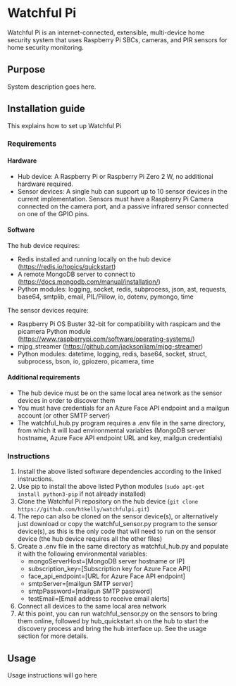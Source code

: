 # Watchful Pi

Watchful Pi is an internet-connected, extensible, multi-device home security system that uses Raspberry Pi SBCs, cameras, and PIR sensors for home security monitoring.

## Purpose

System description goes here.

## Installation guide

This explains how to set up Watchful Pi

### Requirements

#### Hardware

- Hub device: A Raspberry Pi or Raspberry Pi Zero 2 W, no additional hardware required.
- Sensor devices: A single hub can support up to 10 sensor devices in the current implementation. Sensors must have a Raspberry Pi Camera connected on the camera port, and a passive infrared sensor connected on one of the GPIO pins. 

#### Software

The hub device requires:
- Redis installed and running locally on the hub device (https://redis.io/topics/quickstart)
- A remote MongoDB server to connect to (https://docs.mongodb.com/manual/installation/)
- Python modules: logging, socket, redis, subprocess, json, ast, requests, base64, smtplib, email, PIL/Pillow, io, dotenv, pymongo, time

The sensor devices require:
- Raspberry Pi OS Buster 32-bit for compatibility with raspicam and the picamera Python module (https://www.raspberrypi.com/software/operating-systems/)
- mjpg_streamer (https://github.com/jacksonliam/mjpg-streamer)
- Python modules: datetime, logging, redis, base64, socket, struct, subprocess, bson, io, gpiozero, picamera, time

#### Additional requirements

- The hub device must be on the same local area network as the sensor devices in order to discover them
- You must have credentials for an Azure Face API endpoint and a mailgun account (or other SMTP server)
- The watchful_hub.py program requires a .env file in the same directory, from which it will load environmental variables (MongoDB server hostname, Azure Face API endpoint URL and key, mailgun credentials)

### Instructions

1. Install the above listed software dependencies according to the linked instructions.
2. Use pip to install the above listed Python modules (`sudo apt-get install python3-pip` if not already installed)
3. Clone the Watchful Pi repository on the hub device (`git clone https://github.com/htkelly/watchfulpi.git`)
4. The repo can also be cloned on the sensor device(s), or alternatively just download or copy the watchful_sensor.py program to the sensor device(s), as this is the only code that will need to run on the sensor device (the hub device requires all the other files)
5. Create a .env file in the same directory as watchful_hub.py and populate it with the following environmental variables:
   - mongoServerHost=[MongoDB server hostname or IP]
   - subscription_key=[Subscription key for Azure Face API]
   - face_api_endpoint=[URL for Azure Face API endpoint]
   - smtpServer=[mailgun SMTP server]
   - smtpPassword=[mailgun SMTP password]
   - testEmail=[Email address to receive email alerts]
6. Connect all devices to the same local area network
7. At this point, you can run watchful_sensor.py on the sensors to bring them online, followed by hub_quickstart.sh on the hub to start the discovery process and bring the hub interface up. See the usage section for more details.
  
## Usage

Usage instructions will go here
